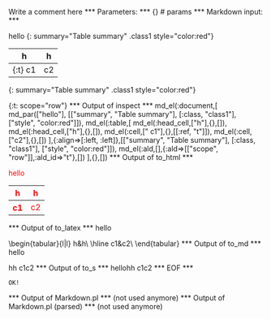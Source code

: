 Write a comment here
*** Parameters: ***
{} # params 
*** Markdown input: ***


hello
{: summary="Table summary" .class1 style="color:red"}

h         | h
----------|--
{:t}  c1  | c2
{: summary="Table summary" .class1 style="color:red"}



{:t: scope="row"}
*** Output of inspect ***
md_el(:document,[
	md_par(["hello"], [["summary", "Table summary"], [:class, "class1"], ["style", "color:red"]]),
	md_el(:table,[
		md_el(:head_cell,["h"],{},[]),
		md_el(:head_cell,["h"],{},[]),
		md_el(:cell,[" c1"],{},[[:ref, "t"]]),
		md_el(:cell,["c2"],{},[])
	],{:align=>[:left, :left]},[["summary", "Table summary"], [:class, "class1"], ["style", "color:red"]]),
	md_el(:ald,[],{:ald=>[["scope", "row"]],:ald_id=>"t"},[])
],{},[])
*** Output of to_html ***
<p class='class1' style='color:red'>hello</p>
<table class='class1' summary='Table summary' style='color:red'><thead><tr><th>h</th><th>h</th></tr></thead><tbody><tr><th scope='row' style='text-align: left;'> c1</th><td style='text-align: left;'>c2</td>
</tr></tbody></table>
*** Output of to_latex ***
hello

\begin{tabular}{l|l}
h&h\\
\hline 
 c1&c2\\
\end{tabular}
*** Output of to_md ***
hello

hh c1c2
*** Output of to_s ***
hellohh c1c2
*** EOF ***



	OK!



*** Output of Markdown.pl ***
(not used anymore)
*** Output of Markdown.pl (parsed) ***
(not used anymore)